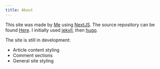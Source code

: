 ```yaml
---
title: About
---
```


This site was made by [Me](https://github.com/tglanz) using [NextJS](https://nextjs.org/). The source repository can be found [Here](https://github.com/tglanz/tglanz.github.io). I initially used [jekyll](https://jekyllrb.com/), then [hugo](https://gohugo.io/).

The site is still in development:
- Article content styling
- Comment sections
- General site styling